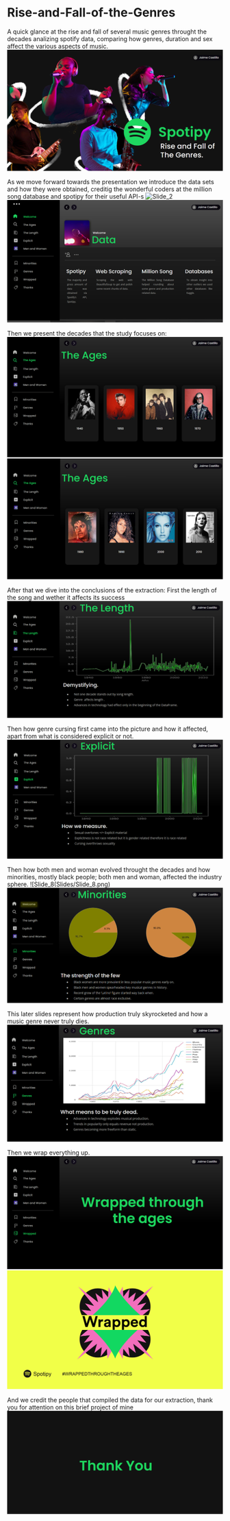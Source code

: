 # Rise-and-Fall-of-the-Genres
A quick glance at the rise and fall of several music genres throught the decades analizing spotify data, comparing how genres, duration and sex affect the various aspects of music.
![Slide_](Slides/Slide_1.png)

As we move forward towards the presentation we introduce the data sets and how they were obtained, creditig the wonderful coders at the million song database and spotipy for their useful API-s
![Slide_2](Slides/Slide_2.png)
![Slide_3](Slides/Slide_3.png)

Then we present the decades that the study focuses on:
![Slide_4](Slides/Slide_4.png)
![Slide_5](Slides/Slide_5.png)

After that we dive into the conclusions of the extraction:
First the length of the song and wether it affects its success
![Slide_6](Slides/Slide6.png)

Then how genre cursing first came into the picture and how it affected, apart from what is considered explicit or not.
![Slide_7](Slides/Slide_7.png)

Then how both men and woman evolved throught the decades and how minorities, mostly black people; both men and woman, affected the industry sphere.
![Slide_8(Slides/Slide_8.png)
![Slide_9](Slides/Slide_9.png)

This later slides represent how production truly skyrocketed and how a music genre never truly dies.
![Slide_10](Slides/Slides_10.png)

Then we wrap everything up.
![Slide_11](Slides/Slide_11.png)
![Slide_12](Slides/Slide_12.png)

And we credit the people that compiled the data for our extraction, thank you for attention on this brief project of mine
![Slide_13](Slides/Slide_13.png)
